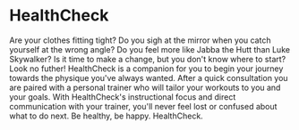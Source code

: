 # **HealthCheck**
Are your clothes fitting tight? Do you sigh at the mirror when you catch yourself at the wrong angle? Do you feel more like Jabba the Hutt than Luke Skywalker? Is it time to make a change, but you don't know where to start? Look no futher! HealthCheck is a companion for you to begin your journey towards the physique you've always wanted. After a quick consultation you are paired with a personal trainer who will tailor your workouts to you and your goals. With HealthCheck's instructional focus and direct communication with your trainer, you'll never feel lost or confused about what to do next. Be healthy, be happy. HealthCheck.

